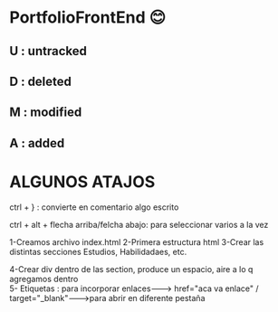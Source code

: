 # PortfolioFrontEnd :blush:

## U : untracked

## D : deleted

## M : modified

## A : added

# ALGUNOS ATAJOS
ctrl + } : convierte en comentario algo escrito

ctrl + alt + flecha arriba/felcha abajo: para seleccionar varios a la vez

1-Creamos archivo index.html
2-Primera estructura html 
3-Crear las distintas secciones Estudios, Habilidadaes, etc. <section>
4-Crear div dentro de las section, produce un espacio, aire a lo q agregamos dentro <div>
5- Etiquetas <a> : para incorporar enlaces---> href="aca va enlace" / target="_blank"--->para abrir en diferente pestaña